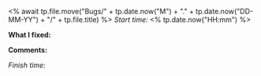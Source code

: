 <% await tp.file.move("Bugs/" + tp.date.now("M") + "." + tp.date.now("DD-MM-YY") + "/" + tp.file.title) %>
*Start time:* <% tp.date.now("HH\:mm") %>

**What I fixed:**

**Comments:**

*Finish time:*